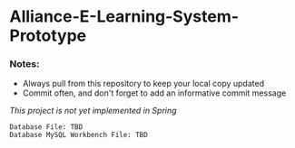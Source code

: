 # Alliance-E-Learning-System-Prototype

### Notes: 
* Always pull from this repository to keep your local copy updated
* Commit often, and don't forget to add an informative commit message

*This project is not yet implemented in Spring*

```
Database File: TBD
Database MySQL Workbench File: TBD
```
